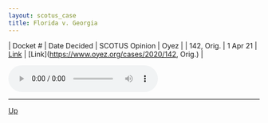 ```yaml
---
layout: scotus_case
title: Florida v. Georgia
---
```


| Docket # | Date Decided | SCOTUS Opinion | Oyez |
| 142, Orig. | 1 Apr 21 | [Link](https://www.supremecourt.gov/opinions/20pdf/592us2r25_086c.pdf) | [Link](https://www.oyez.org/cases/2020/142, Orig.) |

<audio controls>
   <source src='./resources/142, Orig..mp3' type='audio/mpeg'>
</audio>

<object data='./resources/142, Orig..pdf' type='application/pdf'></object>

---

[Up](./README.md)